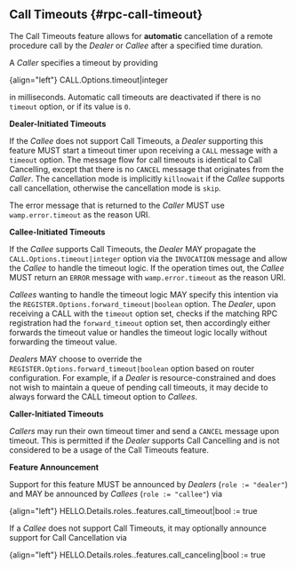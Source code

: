 ## Call Timeouts {#rpc-call-timeout}

The Call Timeouts feature allows for **automatic** cancellation of a remote procedure call by the *Dealer* or *Callee* after a specified time duration.

A *Caller* specifies a timeout by providing

{align="left"}
        CALL.Options.timeout|integer

in milliseconds. Automatic call timeouts are deactivated if there is no `timeout` option, or if its value is `0`.

**Dealer-Initiated Timeouts**

If the *Callee* does not support Call Timeouts, a *Dealer* supporting this feature MUST start a timeout timer upon receiving a `CALL` message with a `timeout` option. The message flow for call timeouts is identical to Call Cancelling, except that there is no `CANCEL` message that originates from the *Caller*. The cancellation mode is implicitly `killnowait` if the *Callee* supports call cancellation, otherwise the cancellation mode is `skip`.

The error message that is returned to the *Caller* MUST use `wamp.error.timeout` as the reason URI.

**Callee-Initiated Timeouts**

If the *Callee* supports Call Timeouts, the *Dealer* MAY propagate the `CALL.Options.timeout|integer` option via the `INVOCATION` message and allow the *Callee* to handle the timeout logic. If the operation times out, the *Callee* MUST return an `ERROR` message with `wamp.error.timeout` as the reason URI.

*Callees* wanting to handle the timeout logic MAY specify this intention via the `REGISTER.Options.forward_timeout|boolean` option. The *Dealer*, upon receiving a CALL with the `timeout` option set, checks if the matching RPC registration had the `forward_timeout` option set, then accordingly either forwards the timeout value or handles the timeout logic locally without forwarding the timeout value.

*Dealers* MAY choose to override the `REGISTER.Options.forward_timeout|boolean` option based on router configuration. For example, if a *Dealer* is resource-constrained and does not wish to maintain a queue of pending call timeouts, it may decide to always forward the CALL timeout option to *Callees*.

**Caller-Initiated Timeouts**

*Callers* may run their own timeout timer and send a `CANCEL` message upon timeout. This is permitted if the *Dealer* supports Call Cancelling and is not considered to be a usage of the Call Timeouts feature.

**Feature Announcement**

Support for this feature MUST be announced by *Dealers* (`role := "dealer"`) and MAY be announced by *Callees* (`role := "callee"`) via

{align="left"}
        HELLO.Details.roles.<role>.features.call_timeout|bool := true

If a *Callee* does not support Call Timeouts, it may optionally announce support for Call Cancellation via

{align="left"}
        HELLO.Details.roles.<role>.features.call_canceling|bool := true
